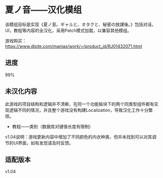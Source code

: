 # 夏ノ音——汉化模组

该模组目标是实现《夏ノ音。ギャルと、オタクと、秘密の放課後。》包括对话，UI，教程等内容的全汉化，采用Patch模式加载，以兼容其他模组。

游戏购买：https://www.dlsite.com/maniax/work/=/product_id/RJ01432071.html

## 进度

99%

## 未汉化内容

此游戏的项目结构和逻辑并不清晰，在同一个功能板块下的两个同类型组件都有实现逻辑不同的情况，并且整个游戏没有构建Localization，导致汉化工作十分繁琐。

- 教程——类别（数据库对键值长度有限制）

v1.04说明：游戏更新内容中增加了不同颜色的内衣种类，但并未找到可以对其调节的UI界面，如有发现请及时反馈。

## 适配版本

v1.04